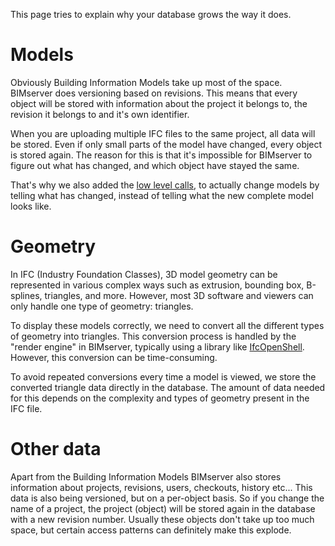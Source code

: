 This page tries to explain why your database grows the way it does.

# Models

Obviously Building Information Models take up most of the space. BIMserver does versioning based on revisions. This means that every object will be stored with information about the project it belongs to, the revision it belongs to and it's own identifier.

When you are uploading multiple IFC files to the same project, all data will be stored. Even if only small parts of the model have changed, every object is stored again. The reason for this is that it's impossible for BIMserver to figure out what has changed, and which object have stayed the same.

That's why we also added the [low level calls](Low-Level-Calls.md), to actually change models by telling what has changed, instead of telling what the new complete model looks like.

# Geometry

In IFC (Industry Foundation Classes), 3D model geometry can be represented in various complex ways such as extrusion, bounding box, B-splines, triangles, and more. However, most 3D software and viewers can only handle one type of geometry: triangles.

To display these models correctly, we need to convert all the different types of geometry into triangles. This conversion process is handled by the "render engine" in BIMserver, typically using a library like [IfcOpenShell](https://github.com/IfcOpenShell/IfcOpenShell). However, this conversion can be time-consuming.

To avoid repeated conversions every time a model is viewed, we store the converted triangle data directly in the database. The amount of data needed for this depends on the complexity and types of geometry present in the IFC file.

# Other data

Apart from the Building Information Models BIMserver also stores information about projects, revisions, users, checkouts, history etc... This data is also being versioned, but on a per-object basis. So if you change the name of a project, the project (object) will be stored again in the database with a new revision number. Usually these objects don't take up too much space, but certain access patterns can definitely make this explode.
